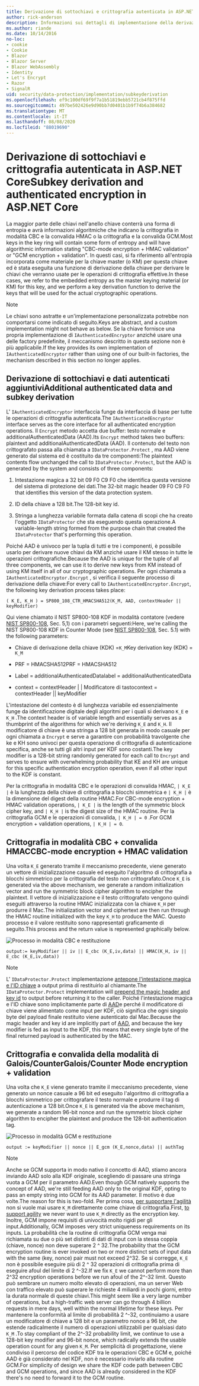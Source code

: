 ```yaml
---
title: Derivazione di sottochiavi e crittografia autenticata in ASP.NET Core
author: rick-anderson
description: Informazioni sui dettagli di implementazione della derivazione della sottochiave di ASP.NET Core Data Protection e della crittografia autenticata.
ms.author: riande
ms.date: 10/14/2016
no-loc:
- cookie
- Cookie
- Blazor
- Blazor Server
- Blazor WebAssembly
- Identity
- Let's Encrypt
- Razor
- SignalR
uid: security/data-protection/implementation/subkeyderivation
ms.openlocfilehash: ef9c100df69f9f7a1b51819ebb5721cb4f875ffd
ms.sourcegitcommit: 497be502426e9d90bb7d0401b1b9f74b6a384682
ms.translationtype: MT
ms.contentlocale: it-IT
ms.lasthandoff: 08/08/2020
ms.locfileid: "88019690"
---
```

# <a name="subkey-derivation-and-authenticated-encryption-in-aspnet-core"></a><span data-ttu-id="d05cb-103">Derivazione di sottochiavi e crittografia autenticata in ASP.NET Core</span><span class="sxs-lookup"><span data-stu-id="d05cb-103">Subkey derivation and authenticated encryption in ASP.NET Core</span></span>

<a name="data-protection-implementation-subkey-derivation"></a>

<span data-ttu-id="d05cb-104">La maggior parte delle chiavi nell'anello chiave conterrà una forma di entropia e avrà informazioni algoritmiche che indicano la crittografia in modalità CBC e la convalida HMAC o la crittografia e la convalida GCM.</span><span class="sxs-lookup"><span data-stu-id="d05cb-104">Most keys in the key ring will contain some form of entropy and will have algorithmic information stating "CBC-mode encryption + HMAC validation" or "GCM encryption + validation".</span></span> <span data-ttu-id="d05cb-105">In questi casi, si fa riferimento all'entropia incorporata come materiale per la chiave master (o KM) per questa chiave ed è stata eseguita una funzione di derivazione della chiave per derivare le chiavi che verranno usate per le operazioni di crittografia effettive.</span><span class="sxs-lookup"><span data-stu-id="d05cb-105">In these cases, we refer to the embedded entropy as the master keying material (or KM) for this key, and we perform a key derivation function to derive the keys that will be used for the actual cryptographic operations.</span></span>

> [!NOTE]
> <span data-ttu-id="d05cb-106">Le chiavi sono astratte e un'implementazione personalizzata potrebbe non comportarsi come indicato di seguito.</span><span class="sxs-lookup"><span data-stu-id="d05cb-106">Keys are abstract, and a custom implementation might not behave as below.</span></span> <span data-ttu-id="d05cb-107">Se la chiave fornisce una propria implementazione di `IAuthenticatedEncryptor` anziché usare una delle factory predefinite, il meccanismo descritto in questa sezione non è più applicabile.</span><span class="sxs-lookup"><span data-stu-id="d05cb-107">If the key provides its own implementation of `IAuthenticatedEncryptor` rather than using one of our built-in factories, the mechanism described in this section no longer applies.</span></span>

<a name="data-protection-implementation-subkey-derivation-aad"></a>

## <a name="additional-authenticated-data-and-subkey-derivation"></a><span data-ttu-id="d05cb-108">Derivazione di sottochiavi e dati autenticati aggiuntivi</span><span class="sxs-lookup"><span data-stu-id="d05cb-108">Additional authenticated data and subkey derivation</span></span>

<span data-ttu-id="d05cb-109">L' `IAuthenticatedEncryptor` interfaccia funge da interfaccia di base per tutte le operazioni di crittografia autenticata.</span><span class="sxs-lookup"><span data-stu-id="d05cb-109">The `IAuthenticatedEncryptor` interface serves as the core interface for all authenticated encryption operations.</span></span> <span data-ttu-id="d05cb-110">Il `Encrypt` metodo accetta due buffer: testo normale e additionalAuthenticatedData (AAD).</span><span class="sxs-lookup"><span data-stu-id="d05cb-110">Its `Encrypt` method takes two buffers: plaintext and additionalAuthenticatedData (AAD).</span></span> <span data-ttu-id="d05cb-111">Il contenuto del testo non crittografato passa alla chiamata a `IDataProtector.Protect` , ma AAD viene generato dal sistema ed è costituito da tre componenti:</span><span class="sxs-lookup"><span data-stu-id="d05cb-111">The plaintext contents flow unchanged the call to `IDataProtector.Protect`, but the AAD is generated by the system and consists of three components:</span></span>

1. <span data-ttu-id="d05cb-112">Intestazione magica a 32 bit 09 F0 C9 F0 che identifica questa versione del sistema di protezione dei dati.</span><span class="sxs-lookup"><span data-stu-id="d05cb-112">The 32-bit magic header 09 F0 C9 F0 that identifies this version of the data protection system.</span></span>

2. <span data-ttu-id="d05cb-113">ID della chiave a 128 bit.</span><span class="sxs-lookup"><span data-stu-id="d05cb-113">The 128-bit key id.</span></span>

3. <span data-ttu-id="d05cb-114">Stringa a lunghezza variabile formata dalla catena di scopi che ha creato l'oggetto `IDataProtector` che sta eseguendo questa operazione.</span><span class="sxs-lookup"><span data-stu-id="d05cb-114">A variable-length string formed from the purpose chain that created the `IDataProtector` that's performing this operation.</span></span>

<span data-ttu-id="d05cb-115">Poiché AAD è univoco per la tupla di tutti e tre i componenti, è possibile usarlo per derivare nuove chiavi da KM anziché usare il KM stesso in tutte le operazioni crittografiche.</span><span class="sxs-lookup"><span data-stu-id="d05cb-115">Because the AAD is unique for the tuple of all three components, we can use it to derive new keys from KM instead of using KM itself in all of our cryptographic operations.</span></span> <span data-ttu-id="d05cb-116">Per ogni chiamata a `IAuthenticatedEncryptor.Encrypt` , si verifica il seguente processo di derivazione della chiave:</span><span class="sxs-lookup"><span data-stu-id="d05cb-116">For every call to `IAuthenticatedEncryptor.Encrypt`, the following key derivation process takes place:</span></span>

`( K_E, K_H ) = SP800_108_CTR_HMACSHA512(K_M, AAD, contextHeader || keyModifier)`

<span data-ttu-id="d05cb-117">Qui viene chiamato il NIST SP800-108 KDF in modalità contatore (vedere [NIST SP800-108](https://nvlpubs.nist.gov/nistpubs/Legacy/SP/nistspecialpublication800-108.pdf), Sec. 5,1) con i parametri seguenti:</span><span class="sxs-lookup"><span data-stu-id="d05cb-117">Here, we're calling the NIST SP800-108 KDF in Counter Mode (see [NIST SP800-108](https://nvlpubs.nist.gov/nistpubs/Legacy/SP/nistspecialpublication800-108.pdf), Sec. 5.1) with the following parameters:</span></span>

* <span data-ttu-id="d05cb-118">Chiave di derivazione della chiave (KDK) =`K_M`</span><span class="sxs-lookup"><span data-stu-id="d05cb-118">Key derivation key (KDK) = `K_M`</span></span>

* <span data-ttu-id="d05cb-119">PRF = HMACSHA512</span><span class="sxs-lookup"><span data-stu-id="d05cb-119">PRF = HMACSHA512</span></span>

* <span data-ttu-id="d05cb-120">Label = additionalAuthenticatedData</span><span class="sxs-lookup"><span data-stu-id="d05cb-120">label = additionalAuthenticatedData</span></span>

* <span data-ttu-id="d05cb-121">context = contextHeader | | Modificatore di tasto</span><span class="sxs-lookup"><span data-stu-id="d05cb-121">context = contextHeader || keyModifier</span></span>

<span data-ttu-id="d05cb-122">L'intestazione del contesto è di lunghezza variabile ed essenzialmente funge da identificazione digitale degli algoritmi per i quali si derivano `K_E` e `K_H` .</span><span class="sxs-lookup"><span data-stu-id="d05cb-122">The context header is of variable length and essentially serves as a thumbprint of the algorithms for which we're deriving `K_E` and `K_H`.</span></span> <span data-ttu-id="d05cb-123">Il modificatore di chiave è una stringa a 128 bit generata in modo casuale per ogni chiamata a `Encrypt` e serve a garantire con probabilità travolgente che ke e KH sono univoci per questa operazione di crittografia di autenticazione specifica, anche se tutti gli altri input per KDF sono costanti.</span><span class="sxs-lookup"><span data-stu-id="d05cb-123">The key modifier is a 128-bit string randomly generated for each call to `Encrypt` and serves to ensure with overwhelming probability that KE and KH are unique for this specific authentication encryption operation, even if all other input to the KDF is constant.</span></span>

<span data-ttu-id="d05cb-124">Per la crittografia in modalità CBC e le operazioni di convalida HMAC, `| K_E |` è la lunghezza della chiave di crittografia a blocchi simmetrica e `| K_H |` è la dimensione del digest della routine HMAC.</span><span class="sxs-lookup"><span data-stu-id="d05cb-124">For CBC-mode encryption + HMAC validation operations, `| K_E |` is the length of the symmetric block cipher key, and `| K_H |` is the digest size of the HMAC routine.</span></span> <span data-ttu-id="d05cb-125">Per la crittografia GCM e le operazioni di convalida, `| K_H | = 0` .</span><span class="sxs-lookup"><span data-stu-id="d05cb-125">For GCM encryption + validation operations, `| K_H | = 0`.</span></span>

## <a name="cbc-mode-encryption--hmac-validation"></a><span data-ttu-id="d05cb-126">Crittografia in modalità CBC + convalida HMAC</span><span class="sxs-lookup"><span data-stu-id="d05cb-126">CBC-mode encryption + HMAC validation</span></span>

<span data-ttu-id="d05cb-127">Una volta `K_E` generato tramite il meccanismo precedente, viene generato un vettore di inizializzazione casuale ed eseguito l'algoritmo di crittografia a blocchi simmetrico per la crittografia del testo non crittografato.</span><span class="sxs-lookup"><span data-stu-id="d05cb-127">Once `K_E` is generated via the above mechanism, we generate a random initialization vector and run the symmetric block cipher algorithm to encipher the plaintext.</span></span> <span data-ttu-id="d05cb-128">Il vettore di inizializzazione e il testo crittografato vengono quindi eseguiti attraverso la routine HMAC inizializzata con la chiave `K_H` per produrre il Mac.</span><span class="sxs-lookup"><span data-stu-id="d05cb-128">The initialization vector and ciphertext are then run through the HMAC routine initialized with the key `K_H` to produce the MAC.</span></span> <span data-ttu-id="d05cb-129">Questo processo e il valore restituito sono rappresentati graficamente di seguito.</span><span class="sxs-lookup"><span data-stu-id="d05cb-129">This process and the return value is represented graphically below.</span></span>

![Processo in modalità CBC e restituzione](subkeyderivation/_static/cbcprocess.png)

`output:= keyModifier || iv || E_cbc (K_E,iv,data) || HMAC(K_H, iv || E_cbc (K_E,iv,data))`

> [!NOTE]
> <span data-ttu-id="d05cb-131">L' `IDataProtector.Protect` implementazione [antepone l'intestazione magica e l'ID chiave](xref:security/data-protection/implementation/authenticated-encryption-details) a output prima di restituirlo al chiamante.</span><span class="sxs-lookup"><span data-stu-id="d05cb-131">The `IDataProtector.Protect` implementation will [prepend the magic header and key id](xref:security/data-protection/implementation/authenticated-encryption-details) to output before returning it to the caller.</span></span> <span data-ttu-id="d05cb-132">Poiché l'intestazione magica e l'ID chiave sono implicitamente parte di [AAD](xref:security/data-protection/implementation/subkeyderivation#data-protection-implementation-subkey-derivation-aad)e perché il modificatore di chiave viene alimentato come input per KDF, ciò significa che ogni singolo byte del payload finale restituito viene autenticato dal Mac.</span><span class="sxs-lookup"><span data-stu-id="d05cb-132">Because the magic header and key id are implicitly part of [AAD](xref:security/data-protection/implementation/subkeyderivation#data-protection-implementation-subkey-derivation-aad), and because the key modifier is fed as input to the KDF, this means that every single byte of the final returned payload is authenticated by the MAC.</span></span>

## <a name="galoiscounter-mode-encryption--validation"></a><span data-ttu-id="d05cb-133">Crittografia e convalida della modalità di Galois/Counter</span><span class="sxs-lookup"><span data-stu-id="d05cb-133">Galois/Counter Mode encryption + validation</span></span>

<span data-ttu-id="d05cb-134">Una volta che `K_E` viene generato tramite il meccanismo precedente, viene generato un nonce casuale a 96 bit ed eseguito l'algoritmo di crittografia a blocchi simmetrico per crittografare il testo normale e produrre il tag di autenticazione a 128 bit.</span><span class="sxs-lookup"><span data-stu-id="d05cb-134">Once `K_E` is generated via the above mechanism, we generate a random 96-bit nonce and run the symmetric block cipher algorithm to encipher the plaintext and produce the 128-bit authentication tag.</span></span>

![Processo in modalità GCM e restituzione](subkeyderivation/_static/galoisprocess.png)

`output := keyModifier || nonce || E_gcm (K_E,nonce,data) || authTag`

> [!NOTE]
> <span data-ttu-id="d05cb-136">Anche se GCM supporta in modo nativo il concetto di AAD, stiamo ancora inviando AAD solo alla KDF originale, scegliendo di passare una stringa vuota a GCM per il parametro AAD.</span><span class="sxs-lookup"><span data-stu-id="d05cb-136">Even though GCM natively supports the concept of AAD, we're still feeding AAD only to the original KDF, opting to pass an empty string into GCM for its AAD parameter.</span></span> <span data-ttu-id="d05cb-137">Il motivo è due volte.</span><span class="sxs-lookup"><span data-stu-id="d05cb-137">The reason for this is two-fold.</span></span> <span data-ttu-id="d05cb-138">Per prima cosa, [per supportare l'agilità](xref:security/data-protection/implementation/context-headers#data-protection-implementation-context-headers) non si vuole mai usare `K_M` direttamente come chiave di crittografia.</span><span class="sxs-lookup"><span data-stu-id="d05cb-138">First, [to support agility](xref:security/data-protection/implementation/context-headers#data-protection-implementation-context-headers) we never want to use `K_M` directly as the encryption key.</span></span> <span data-ttu-id="d05cb-139">Inoltre, GCM impone requisiti di univocità molto rigidi per gli input.</span><span class="sxs-lookup"><span data-stu-id="d05cb-139">Additionally, GCM imposes very strict uniqueness requirements on its inputs.</span></span> <span data-ttu-id="d05cb-140">La probabilità che la routine di crittografia GCM venga mai richiamata su due o più set distinti di dati di input con la stessa coppia (chiave, nonce) non deve superare 2 ^ 32.</span><span class="sxs-lookup"><span data-stu-id="d05cb-140">The probability that the GCM encryption routine is ever invoked on two or more distinct sets of input data with the same (key, nonce) pair must not exceed 2^32.</span></span> <span data-ttu-id="d05cb-141">Se si corregge, `K_E` non è possibile eseguire più di 2 ^ 32 operazioni di crittografia prima di eseguire afoul del limite di 2 ^-32.</span><span class="sxs-lookup"><span data-stu-id="d05cb-141">If we fix `K_E` we cannot perform more than 2^32 encryption operations before we run afoul of the 2^-32 limit.</span></span> <span data-ttu-id="d05cb-142">Questo può sembrare un numero molto elevato di operazioni, ma un server Web con traffico elevato può superare le richieste 4 miliardi in pochi giorni, entro la durata normale di queste chiavi.</span><span class="sxs-lookup"><span data-stu-id="d05cb-142">This might seem like a very large number of operations, but a high-traffic web server can go through 4 billion requests in mere days, well within the normal lifetime for these keys.</span></span> <span data-ttu-id="d05cb-143">Per mantenere la conformità al limite di probabilità 2 ^-32, continuiamo a usare un modificatore di chiave a 128 bit e un parametro nonce a 96 bit, che estende radicalmente il numero di operazioni utilizzabili per qualsiasi dato `K_M` .</span><span class="sxs-lookup"><span data-stu-id="d05cb-143">To stay compliant of the 2^-32 probability limit, we continue to use a 128-bit key modifier and 96-bit nonce, which radically extends the usable operation count for any given `K_M`.</span></span> <span data-ttu-id="d05cb-144">Per semplicità di progettazione, viene condiviso il percorso del codice KDF tra le operazioni CBC e GCM e, poiché AAD è già considerato nel KDF, non è necessario inviarlo alla routine GCM.</span><span class="sxs-lookup"><span data-stu-id="d05cb-144">For simplicity of design we share the KDF code path between CBC and GCM operations, and since AAD is already considered in the KDF there's no need to forward it to the GCM routine.</span></span>
